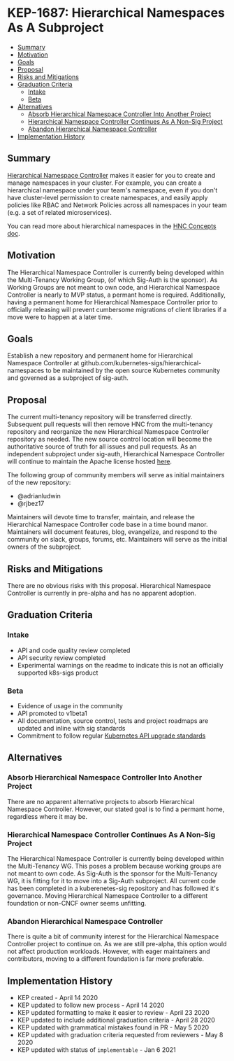 <!--
**Note:** When your KEP is complete, all of these comment blocks should be removed.

To get started with this template:

- [ ] **Pick a hosting SIG.**
  Make sure that the problem space is something the SIG is interested in taking
  up.  KEPs should not be checked in without a sponsoring SIG.
- [ ] **Create an issue in kubernetes/enhancements**
  When filing an enhancement tracking issue, please ensure to complete all
  fields in that template.  One of the fields asks for a link to the KEP.  You
  can leave that blank until this KEP is filed, and then go back to the
  enhancement and add the link.
- [ ] **Make a copy of this template directory.**
  Copy this template into the owning SIG's directory and name it
  `NNNN-short-descriptive-title`, where `NNNN` is the issue number (with no
  leading-zero padding) assigned to your enhancement above.
- [ ] **Fill out as much of the kep.yaml file as you can.**
  At minimum, you should fill in the "title", "authors", "owning-sig",
  "status", and date-related fields.
- [ ] **Fill out this file as best you can.**
  At minimum, you should fill in the "Summary", and "Motivation" sections.
  These should be easy if you've preflighted the idea of the KEP with the
  appropriate SIG(s).
- [ ] **Create a PR for this KEP.**
  Assign it to people in the SIG that are sponsoring this process.
- [ ] **Merge early and iterate.**
  Avoid getting hung up on specific details and instead aim to get the goals of
  the KEP clarified and merged quickly.  The best way to do this is to just
  start with the high-level sections and fill out details incrementally in
  subsequent PRs.

Just because a KEP is merged does not mean it is complete or approved.  Any KEP
marked as a `provisional` is a working document and subject to change.  You can
denote sections that are under active debate as follows:

```
<<[UNRESOLVED optional short context or usernames ]>>
Stuff that is being argued.
<<[/UNRESOLVED]>>
```

When editing KEPS, aim for tightly-scoped, single-topic PRs to keep discussions
focused.  If you disagree with what is already in a document, open a new PR
with suggested changes.

One KEP corresponds to one "feature" or "enhancement", for its whole lifecycle.
You do not need a new KEP to move from beta to GA, for example.  If there are
new details that belong in the KEP, edit the KEP.  Once a feature has become
"implemented", major changes should get new KEPs.

The canonical place for the latest set of instructions (and the likely source
of this file) is [here](/keps/NNNN-kep-template/README.md).

**Note:** Any PRs to move a KEP to `implementable` or significant changes once
it is marked `implementable` must be approved by each of the KEP approvers.
If any of those approvers is no longer appropriate than changes to that list
should be approved by the remaining approvers and/or the owning SIG (or
SIG Architecture for cross cutting KEPs).
-->
# KEP-1687: Hierarchical Namespaces As A Subproject

<!--
This is the title of your KEP.  Keep it short, simple, and descriptive.  A good
title can help communicate what the KEP is and should be considered as part of
any review.
-->

<!--
A table of contents is helpful for quickly jumping to sections of a KEP and for
highlighting any additional information provided beyond the standard KEP
template.

Ensure the TOC is wrapped with
  <code>&lt;!-- toc --&rt;&lt;!-- /toc --&rt;</code>
tags, and then generate with `hack/update-toc.sh`.
-->

<!-- toc -->
- [Summary](#summary)
- [Motivation](#motivation)
- [Goals](#goals)
- [Proposal](#proposal)
- [Risks and Mitigations](#risks-and-mitigations)
- [Graduation Criteria](#graduation-criteria)
  - [Intake](#intake)
  - [Beta](#beta)
- [Alternatives](#alternatives)
  - [Absorb Hierarchical Namespace Controller Into Another Project](#absorb-hierarchical-namespace-controller-into-another-project)
  - [Hierarchical Namespace Controller Continues As A Non-Sig Project](#hierarchical-namespace-controller-continues-as-a-non-sig-project)
  - [Abandon Hierarchical Namespace Controller](#abandon-hierarchical-namespace-controller)
- [Implementation History](#implementation-history)
<!-- /toc -->


## Summary

[Hierarchical Namespace Controller](https://github.com/kubernetes-sigs/multi-tenancy/tree/master/incubator/hnc)
makes it easier for you to create and manage namespaces in your cluster.
For example, you can create a hierarchical namespace under your team's namespace,
even if you don't have cluster-level permission to create namespaces, and easily
apply policies like RBAC and Network Policies across all namespaces in your
team (e.g. a set of related microservices).

You can read more about hierarchical namespaces in the
[HNC Concepts doc](https://docs.google.com/document/d/1R4rwTweYBWYDTC9UC-qThaMkPk8gtflr_ycHOOqzBQE/edit).


## Motivation

The Hierarchical Namespace Controller is currently being developed within the
Multi-Tenancy Working Group, (of which Sig-Auth is the sponsor). As Working Groups
are not meant to own code, and Hierarchical Namespace Controller is nearly to
MVP status, a permant home is required. Additionally, having a permanent home
for Hierarchical Namespace Controller prior to officially releasing will prevent
cumbersome migrations of client libraries if a move were to happen at a later time.


## Goals

Establish a new repository and permanent home for Hierarchical Namespace
Controller at github.com/kubernetes-sigs/hierarchical-namespaces to be
maintained by the open source Kubernetes community and governed as a subproject
of sig-auth.


## Proposal

The current multi-tenancy repository will be transferred directly. Subsequent
pull requests will then remove HNC from the multi-tenancy repository and
reorganize the new Hierarchical Namespace Controller repository as needed.
The new source control location will become the authoritative source of truth
for all issues and pull requests. As an independent subproject under sig-auth,
Hierarchical Namespace Controller will continue to maintain the Apache license
hosted [here](https://github.com/kubernetes-sigs).

The following group of community members will serve as initial maintainers of
the new repository:

* @adrianludwin
* @rjbez17

Maintainers will devote time to transfer, maintain, and release the Hierarchical
Namespace Controller code base in a time bound manor. Maintainers will document
features, blog, evangelize, and respond to the community on slack, groups,
forums, etc. Maintainers will serve as the initial owners of the subproject.


## Risks and Mitigations

 There are no obvious risks with this proposal. Hierarchical Namespace
 Controller is currently in pre-alpha and has no apparent adoption.


## Graduation Criteria

### Intake

* API and code quality review completed
* API security review completed
* Experimental warnings on the readme to indicate this is not an officially supported k8s-sigs product

### Beta

* Evidence of usage in the community
* API promoted to v1beta1
* All documentation, source control, tests and project roadmaps are updated and
  inline with sig standards
* Commitment to follow regular [Kubernetes API upgrade standards](https://github.com/kubernetes/community/blob/master/contributors/devel/sig-architecture/api_changes.md)


## Alternatives

### Absorb Hierarchical Namespace Controller Into Another Project

There are no apparent alternative projects to absorb Hierarchical Namespace
Controller. However, our stated goal is to find a permant home, regardless
where it may be.

### Hierarchical Namespace Controller Continues As A Non-Sig Project

The Hierarchical Namespace Controller is currently being developed within the
Multi-Tenancy WG. This poses a problem because working groups are not meant to
own code. As Sig-Auth is the sponsor for the Multi-Tenancy WG, it is fitting for
it to move into a Sig-Auth subproject. All current code has been completed in a
kuberenetes-sig repository and has followed it's governance. Moving Hierarchical
Namespace Controller to a different foundation or non-CNCF owner seems unfitting.

### Abandon Hierarchical Namespace Controller

There is quite a bit of community interest for the Hierarchical Namespace
Controller project to continue on. As we are still pre-alpha, this option would
not affect production workloads. However, with eager maintainers and
contributors, moving to a different foundation is far more preferable.

## Implementation History

- KEP created - April 14 2020
- KEP updated to follow new process - April 14 2020
- KEP updated formatting to make it easier to review - April 23 2020
- KEP updated to include additional graduation criteria - April 28 2020
- KEP updated with grammatical mistakes found in PR - May 5 2020
- KEP updated with graduation criteria requested from reviewers - May 8 2020
- KEP updated with status of `implementable` - Jan 6 2021
